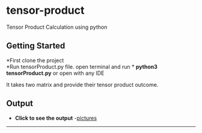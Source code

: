 # tensor-product
Tensor Product Calculation using python

## Getting Started

*First clone the project<br/>
*Run tensorProduct.py file. open terminal and run * **python3 tensorProduct.py** or open with any IDE<br/>

It takes two matrix and provide their tensor product outcome.


## Output
* **Click to see the output** -[pictures](https://github.com/mahbub3330/tensor-product/tree/main/output)
* **

